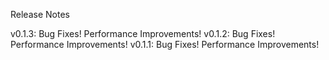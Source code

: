 Release Notes

v0.1.3: Bug Fixes! Performance Improvements!
v0.1.2: Bug Fixes! Performance Improvements!
v0.1.1: Bug Fixes! Performance Improvements!



